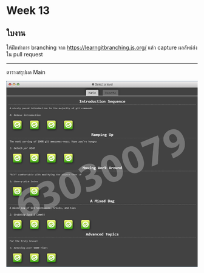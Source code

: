 # Week 13 #

## ใบงาน

ให้ฝึกทำการ branching  จาก  https://learngitbranching.js.org/ แล้ว capture ผลลัพธ์ส่งใน pull request

---
ตารางสรุปผล Main

<img src="Goal/All Goal1.png">
